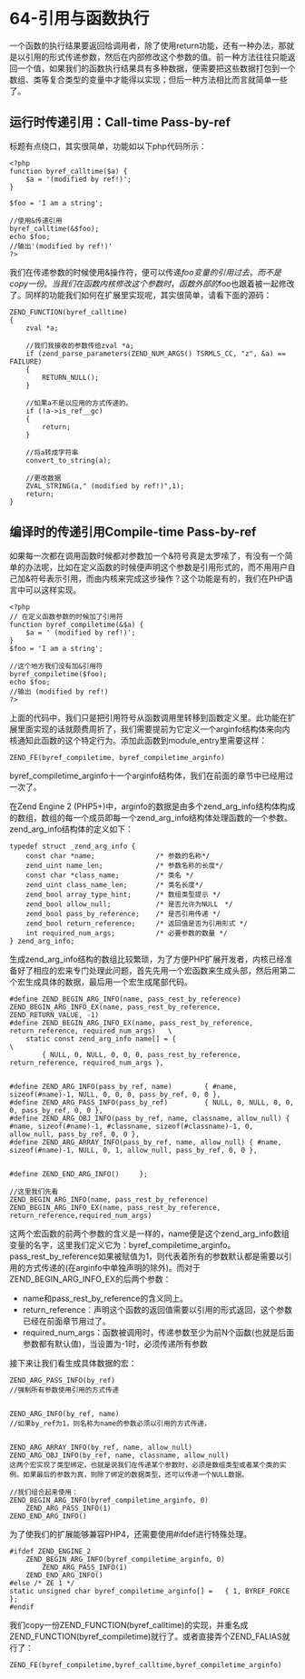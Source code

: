 # 64-引用与函数执行
一个函数的执行结果要返回给调用者，除了使用return功能，还有一种办法，那就是以引用的形式传递参数，然后在内部修改这个参数的值。前一种方法往往只能返回一个值，如果我们的函数执行结果具有多种数据，便需要把这些数据打包到一个数组、类等复合类型的变量中才能得以实现；但后一种方法相比而言就简单一些了。
## 运行时传递引用：Call-time Pass-by-ref

标题有点绕口，其实很简单，功能如以下php代码所示：

    <?php
    function byref_calltime($a) {
        $a = '(modified by ref!)';
    }

    $foo = 'I am a string';

    //使用&传递引用
    byref_calltime(&$foo);
    echo $foo;
    //输出'(modified by ref!)'
    ?>

我们在传递参数的时候使用&操作符，便可以传递$foo变量的引用过去，而不是copy一份。当我们在函数内核修改这个参数时，函数外部的$foo也跟着被一起修改了。同样的功能我们如何在扩展里实现呢，其实很简单，请看下面的源码：

    ZEND_FUNCTION(byref_calltime)
    {
    	zval *a;

    	//我们我接收的参数传给zval *a;
    	if (zend_parse_parameters(ZEND_NUM_ARGS() TSRMLS_CC, "z", &a) == FAILURE)
    	{
    		RETURN_NULL();
    	}
    	
    	//如果a不是以应用的方式传递的。
    	if (!a->is_ref__gc)
    	{
            return;
    	}
    	
    	//将a转成字符串
    	convert_to_string(a);
    	
    	//更改数据
    	ZVAL_STRING(a," (modified by ref!)",1);
    	return;
    }

## 编译时的传递引用Compile-time Pass-by-ref

如果每一次都在调用函数时候都对参数加一个&符号真是太罗嗦了，有没有一个简单的办法呢，比如在定义函数的时候便声明这个参数是引用形式的，而不用用户自己加&符号表示引用，而由内核来完成这步操作？这个功能是有的，我们在PHP语言中可以这样实现。

    <?php
    // 在定义函数参数的时候加了引用符
    function byref_compiletime(&$a) {
        $a = ' (modified by ref!)';
    }
    $foo = 'I am a string';

    //这个地方我们没有加&引用符
    byref_compiletime($foo);
    echo $foo;
    //输出 (modified by ref!)
    ?>

上面的代码中，我们只是把引用符号从函数调用里转移到函数定义里。此功能在扩展里面实现的话就颇费周折了，我们需要提前为它定义一个arginfo结构体来向内核通知此函数的这个特定行为。添加此函数到module_entry里需要这样：

    ZEND_FE(byref_compiletime, byref_compiletime_arginfo)

byref_compiletime_arginfo十一个arginfo结构体，我们在前面的章节中已经用过一次了。

在Zend Engine 2 (PHP5+)中，arginfo的数据是由多个zend_arg_info结构体构成的数组，数组的每一个成员即每一个zend_arg_info结构体处理函数的一个参数。zend_arg_info结构体的定义如下：

    typedef struct _zend_arg_info {
        const char *name;				/* 参数的名称*/
        zend_uint name_len;				/* 参数名称的长度*/
        const char *class_name;			/* 类名 */
        zend_uint class_name_len;		/* 类名长度*/
        zend_bool array_type_hint;		/* 数组类型提示 */
        zend_bool allow_null;			/* 是否允许为NULL　*/
        zend_bool pass_by_reference;	/* 是否引用传递 */
        zend_bool return_reference;		/* 返回值是否为引用形式 */ 
        int required_num_args;  		/* 必要参数的数量 */
    } zend_arg_info;

生成zend_arg_info结构的数组比较繁琐，为了方便PHP扩展开发者，内核已经准备好了相应的宏来专门处理此问题，首先先用一个宏函数来生成头部，然后用第二个宏生成具体的数据，最后用一个宏生成尾部代码。

    #define ZEND_BEGIN_ARG_INFO(name, pass_rest_by_reference)	ZEND_BEGIN_ARG_INFO_EX(name, pass_rest_by_reference, ZEND_RETURN_VALUE, -1)
    #define ZEND_BEGIN_ARG_INFO_EX(name, pass_rest_by_reference, return_reference, required_num_args)	\
    	static const zend_arg_info name[] = {																		\
    		{ NULL, 0, NULL, 0, 0, 0, pass_rest_by_reference, return_reference, required_num_args },


    #define ZEND_ARG_INFO(pass_by_ref, name)		{ #name, sizeof(#name)-1, NULL, 0, 0, 0, pass_by_ref, 0, 0 },
    #define ZEND_ARG_PASS_INFO(pass_by_ref)			{ NULL, 0, NULL, 0, 0, 0, pass_by_ref, 0, 0 },
    #define ZEND_ARG_OBJ_INFO(pass_by_ref, name, classname, allow_null) { #name, sizeof(#name)-1, #classname, sizeof(#classname)-1, 0, allow_null, pass_by_ref, 0, 0 },
    #define ZEND_ARG_ARRAY_INFO(pass_by_ref, name, allow_null) { #name, sizeof(#name)-1, NULL, 0, 1, allow_null, pass_by_ref, 0, 0 },


    #define ZEND_END_ARG_INFO()		};

    //这里我们先看
    ZEND_BEGIN_ARG_INFO(name, pass_rest_by_reference)
    ZEND_BEGIN_ARG_INFO_EX(name, pass_rest_by_reference, return_reference,required_num_args)

这两个宏函数的前两个参数的含义是一样的，name便是这个zend_arg_info数组变量的名字，这里我们定义它为：byref_compiletime_arginfo。pass_rest_by_reference如果被赋值为1，则代表着所有的参数默认都是需要以引用的方式传递的(在arginfo中单独声明的除外)。而对于ZEND_BEGIN_ARG_INFO_EX的后两个参数：

- name和pass_rest_by_reference的含义同上。
- return_reference：声明这个函数的返回值需要以引用的形式返回，这个参数已经在前面章节用过了。
- required_num_args：函数被调用时，传递参数至少为前N个函数(也就是后面参数都有默认值)，当设置为-1时，必须传递所有参数

接下来让我们看生成具体数据的宏：

    ZEND_ARG_PASS_INFO(by_ref)
    //强制所有参数使用引用的方式传递


    ZEND_ARG_INFO(by_ref, name)
    //如果by_ref为1，则名称为name的参数必须以引用的方式传递，


    ZEND_ARG_ARRAY_INFO(by_ref, name, allow_null)
    ZEND_ARG_OBJ_INFO(by_ref, name, classname, allow_null)
    这两个宏实现了类型绑定，也就是说我们在传递某个参数时，必须是数组类型或者某个类的实例。如果最后的参数为真，则除了绑定的数据类型，还可以传递一个NULL数据。

    //我们组合起来使用：
    ZEND_BEGIN_ARG_INFO(byref_compiletime_arginfo, 0)
        ZEND_ARG_PASS_INFO(1)
    ZEND_END_ARG_INFO()

为了使我们的扩展能够兼容PHP4，还需要使用#ifdef进行特殊处理。

    #ifdef ZEND_ENGINE_2
        ZEND_BEGIN_ARG_INFO(byref_compiletime_arginfo, 0)
            ZEND_ARG_PASS_INFO(1)
        ZEND_END_ARG_INFO()
    #else /* ZE 1 */
    static unsigned char byref_compiletime_arginfo[] =   { 1, BYREF_FORCE };
    #endif

我们copy一份ZEND_FUNCTION(byref_calltime)的实现，并重名成ZEND_FUNCTION(byref_compiletime)就行了。或者直接弄个ZEND_FALIAS就行了：

    ZEND_FE(byref_compiletime,byref_calltime,byref_compiletime_arginfo)
